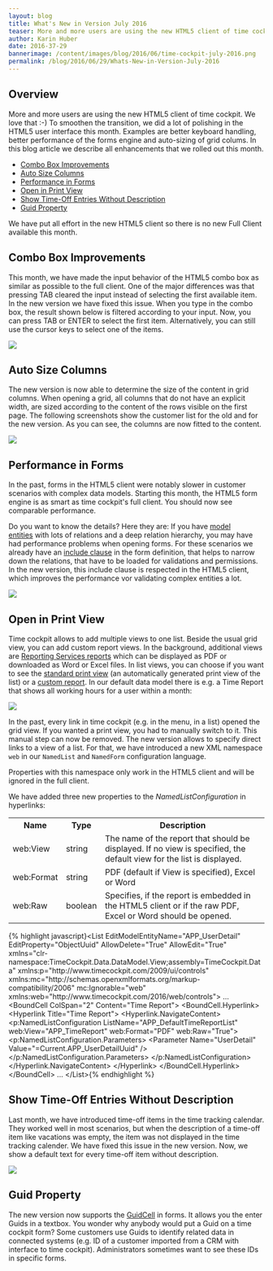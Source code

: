 ```yaml
---
layout: blog
title: What's New in Version July 2016
teaser: More and more users are using the new HTML5 client of time cockpit. We love that :-) To smoothen the transition, we did a lot of polishing in the HTML5 user interface this month. Examples are better keyboard handling, better performance of the forms engine and auto-sizing of grid columns. In this blog article we describe all enhancements that we rolled out this month.
author: Karin Huber
date: 2016-37-29
bannerimage: /content/images/blog/2016/06/time-cockpit-july-2016.png
permalink: /blog/2016/06/29/Whats-New-in-Version-July-2016
---
```


<h2 xmlns="http://www.w3.org/1999/xhtml">Overview</h2><p xmlns="http://www.w3.org/1999/xhtml">More and more users are using the new HTML5 client of time cockpit. We love that :-) To smoothen the transition, we did a lot of polishing in the HTML5 user interface this month. Examples are better keyboard handling, better performance of the forms engine and auto-sizing of grid colums. In this blog article we describe all enhancements that we rolled out this month.</p><ul xmlns="http://www.w3.org/1999/xhtml">
  <li>
    <a href="#combobobx">Combo Box Improvements</a>
  </li>
  <li>
    <a href="#autosize">Auto Size Columns</a>
  </li>
  <li>
    <a href="#performance">Performance in Forms</a>
  </li>
  <li>
    <a href="#defaultview">Open in Print View</a>
  </li>
  <li>
    <a href="#timeoff">Show Time-Off Entries Without Description</a>
  </li>
  <li>
    <a href="#guid">Guid Property</a>
  </li>
</ul><p class="highlighted" xmlns="http://www.w3.org/1999/xhtml">We have put all effort in the new HTML5 client so there is no new Full Client available this month.</p><h2 xmlns="http://www.w3.org/1999/xhtml">
  <a name="combobobx" id="combobobx" class="mce-item-anchor"></a>Combo Box Improvements</h2><p xmlns="http://www.w3.org/1999/xhtml">This month, we have made the input behavior of the HTML5 combo box as similar as possible to the full client. One of the major differences was that pressing TAB cleared the input instead of selecting the first available item. In the new version we have fixed this issue. When you type in the combo box, the result shown below is filtered according to your input. Now, you can press TAB or ENTER to select the first item. Alternatively, you can still use the cursor keys to select one of the items.</p><p xmlns="http://www.w3.org/1999/xhtml">
  <img src="{{site.baseurl}}/content/images/blog/2016/06/combobox-tab.png" />
</p><h2 xmlns="http://www.w3.org/1999/xhtml">
  <a name="autosize" id="autosize" class="mce-item-anchor"></a>Auto Size Columns</h2><p xmlns="http://www.w3.org/1999/xhtml">The new version is now able to determine the size of the content in grid columns. When opening a grid, all columns that do not have an explicit width, are sized according to the content of the rows visible on the first page. The following screenshots show the customer list for the old and for the new version. As you can see, the columns are now fitted to the content.</p><p xmlns="http://www.w3.org/1999/xhtml">
  <img src="{{site.baseurl}}/content/images/blog/2016/06/auto-fit-columns.png" />
</p><h2 xmlns="http://www.w3.org/1999/xhtml">
  <a name="performance" id="performance" class="mce-item-anchor"></a>Performance in Forms</h2><p xmlns="http://www.w3.org/1999/xhtml">In the past, forms in the HTML5 client were notably slower in customer scenarios with complex data models. Starting this month, the HTML5 form engine is as smart as time cockpit's full client. You should now see comparable performance.</p><p xmlns="http://www.w3.org/1999/xhtml">Do you want to know the details? Here they are: If you have <a href="https://help.timecockpit.com/?topic=html/29feb0d4-900b-7882-7936-4bdfd6958248.htm" target="_blank">model entities</a> with lots of relations and a deep relation hierarchy, you may have had performance problems when opening forms. For these scenarios we already have an <a href="https://help.timecockpit.com/?topic=html/75aacc52-a75f-403e-8010-7ed2ee36a637.htm" target="_blank">include clause</a> in the form definition, that helps to narrow down the relations, that have to be loaded for validations and permissions. In the new version, this include clause is respected in the HTML5 client, which improves the performance vor validating complex entities a lot.</p><p xmlns="http://www.w3.org/1999/xhtml">
  <img src="{{site.baseurl}}/content/images/blog/2016/06/include-clause.png" />
</p><h2 xmlns="http://www.w3.org/1999/xhtml">
  <a name="defaultview" id="defaultview" class="mce-item-anchor"></a>Open in Print View</h2><p xmlns="http://www.w3.org/1999/xhtml">Time cockpit allows to add multiple views to one list. Beside the usual grid view, you can add custom report views. In the background, additional views are <a href="https://help.timecockpit.com/?topic=html/79CD8953-EC83-4C9A-881D-3F054122D4D5.htm" target="_blank">Reporting Services reports</a> which can be displayed as PDF or downloaded as Word or Excel files. In list views, you can choose if you want to see the <a href="https://help.timecockpit.com/?topic=html/F93A6802-1F67-4D03-A63C-0BF0995D90B7.htm" target="_blank">standard print view</a> (an automatically generated print view of the list) or a <a href="https://help.timecockpit.com/?topic=html/6EE451F4-D459-4117-8C5F-491C2CB03D00.htm" target="_blank">custom report</a>. In our default data model there is e.g. a Time Report that shows all working hours for a user within a month:</p><p xmlns="http://www.w3.org/1999/xhtml">
  <img src="{{site.baseurl}}/content/images/blog/2016/06/time-report.png" />
</p><p xmlns="http://www.w3.org/1999/xhtml">In the past, every link in time cockpit (e.g. in the menu, in a list) opened the grid view. If you wanted a print view, you had to manually switch to it. This manual step can now be removed. The new version allows to specify direct links to a view of a list. For that, we have introduced a new XML namespace <code>web</code> in our <code>NamedList</code> and <code>NamedForm</code> configuration language.</p><p class="showcase" xmlns="http://www.w3.org/1999/xhtml">Properties with this namespace only work in the HTML5 client and will be ignored in the full client.</p><p xmlns="http://www.w3.org/1999/xhtml">We have added three new properties to the <em>NamedListConfiguration</em> in hyperlinks:</p><table class="infoTable" xmlns="http://www.w3.org/1999/xhtml">
  <tbody>
    <tr>
      <th>Name</th>
      <th>Type</th>
      <th>Description</th>
    </tr>
    <tr>
      <td>web:View</td>
      <td>string</td>
      <td>The name of the report that should be displayed. If no view is specified, the default view for the list is displayed.</td>
    </tr>
    <tr>
      <td>web:Format</td>
      <td>string</td>
      <td>PDF (default if View is specified), Excel or Word</td>
    </tr>
    <tr>
      <td>web:Raw</td>
      <td>boolean</td>
      <td>Specifies, if the report is embedded in the HTML5 client or if the raw PDF, Excel or Word should be opened.</td>
    </tr>
  </tbody>
</table>{% highlight javascript}&lt;List EditModelEntityName=&quot;APP_UserDetail&quot; EditProperty=&quot;ObjectUuid&quot; AllowDelete=&quot;True&quot; AllowEdit=&quot;True&quot; &#xD;&#xA;xmlns=&quot;clr-namespace:TimeCockpit.Data.DataModel.View;assembly=TimeCockpit.Data&quot; &#xD;&#xA;xmlns:p=&quot;http://www.timecockpit.com/2009/ui/controls&quot;&#xD;&#xA;xmlns:mc=&quot;http://schemas.openxmlformats.org/markup-compatibility/2006&quot; &#xD;&#xA;mc:Ignorable=&quot;web&quot; &#xD;&#xA;xmlns:web=&quot;http://www.timecockpit.com/2016/web/controls&quot;&gt;&#xD;&#xA;...&#xD;&#xA;&lt;BoundCell ColSpan=&quot;2&quot; Content=&quot;Time Report&quot;&gt;&#xD;&#xA;    &lt;BoundCell.Hyperlink&gt;&#xD;&#xA;        &lt;Hyperlink Title=&quot;Time Report&quot;&gt;&#xD;&#xA;            &lt;Hyperlink.NavigateContent&gt;&#xD;&#xA;                &lt;p:NamedListConfiguration ListName=&quot;APP_DefaultTimeReportList&quot; &#xD;&#xA;                    web:View=&quot;APP_TimeReport&quot; web:Format=&quot;PDF&quot; web:Raw=&quot;True&quot;&gt;&#xD;&#xA;                    &lt;p:NamedListConfiguration.Parameters&gt;&#xD;&#xA;                        &lt;Parameter Name=&quot;UserDetail&quot; Value=&quot;=Current.APP_UserDetailUuid&quot; /&gt;&#xD;&#xA;                    &lt;/p:NamedListConfiguration.Parameters&gt;&#xD;&#xA;                &lt;/p:NamedListConfiguration&gt;&#xD;&#xA;            &lt;/Hyperlink.NavigateContent&gt;&#xD;&#xA;        &lt;/Hyperlink&gt;&#xD;&#xA;    &lt;/BoundCell.Hyperlink&gt;&#xD;&#xA;&lt;/BoundCell&gt;&#xD;&#xA;...&#xD;&#xA;&lt;/List&gt;{% endhighlight %}<h2 xmlns="http://www.w3.org/1999/xhtml">
  <a name="timeoff" id="timeoff" class="mce-item-anchor"></a>Show Time-Off Entries Without Description</h2><p xmlns="http://www.w3.org/1999/xhtml">Last month, we have introduced time-off items in the time tracking calendar. They worked well in most scenarios, but when the description of a time-off item like vacations was empty, the item was not displayed in the time tracking calender. We have fixed this issue in the new version. Now, we show a default text for every time-off item without description.</p><p xmlns="http://www.w3.org/1999/xhtml">
  <img src="{{site.baseurl}}/content/images/blog/2016/06/empty-vacation.png" />
</p><h2 xmlns="http://www.w3.org/1999/xhtml">
  <a name="guid" id="guid" class="mce-item-anchor"></a>Guid Property</h2><p xmlns="http://www.w3.org/1999/xhtml">The new version now supports the <a href="https://help.timecockpit.com/?topic=html/16d5bb46-fa8a-83af-8ea3-d5e5d2bcd94e.htm" target="_blank">GuidCell</a> in forms. It allows you the enter Guids in a textbox. You wonder why anybody would put a Guid on a time cockpit form? Some customers use Guids to identify related data in connected systems (e.g. ID of a customer imported from a CRM with interface to time cockpit). Administrators sometimes want to see these IDs in specific forms.</p>